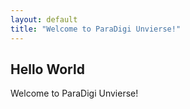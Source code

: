 ```yaml
---
layout: default
title: "Welcome to ParaDigi Unvierse!"
---
```


## Hello World

Welcome to ParaDigi Unvierse!